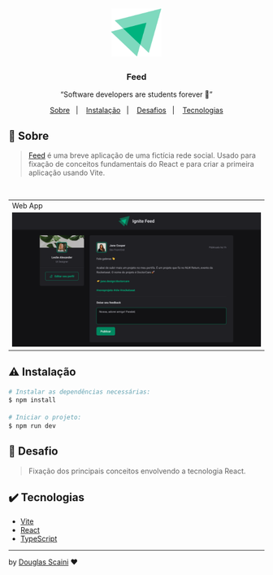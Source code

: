 <h1 align="center"><img src="./src/assets/ignite-logo.svg" width="100px"/></h1>

<h3 align="center">Feed</h3>

<p align="center">“Software developers are students forever 🧠”</p>

<p align="center">
  <a href="#about">Sobre</a>&nbsp;&nbsp;&nbsp;|&nbsp;&nbsp;&nbsp;
  <a href="#install">Instalação</a>&nbsp;&nbsp;&nbsp;|&nbsp;&nbsp;&nbsp;
  <a href="#challenge">Desafios</a>&nbsp;&nbsp;&nbsp;|&nbsp;&nbsp;&nbsp;
  <a href="#technologies">Tecnologias</a>
</p>

## :speech_balloon: Sobre <a name="about"></a>

> [Feed](https://feed-lyart.vercel.app/) é uma breve aplicação de uma fictícia rede social. Usado para fixação de conceitos fundamentais do React e para criar a primeira aplicação usando Vite.

<br />
<table>
  <tr>
    <td colspan="1">Web App</td>
  </tr>
  <tr>
    <td><img src="./src/assets/feed.svg" width=1000px /></td></td>
  </tr>
</table>

## :warning: Instalação <a name="install"></a>

```bash
# Instalar as dependências necessárias:
$ npm install

# Iniciar o projeto:
$ npm run dev
```

## :triangular_flag_on_post: Desafio <a name="challenge"></a>

> Fixação dos principais conceitos envolvendo a tecnologia React.

## :heavy_check_mark: Tecnologias <a name="technologies"></a>

-   [Vite](https://vitejs.dev/guide/)
-   [React](https://pt-br.reactjs.org/)
-   [TypeScript](https://www.typescriptlang.org/)

---

by [Douglas Scaini](https://www.github.com/douglasscaini) ❤️
